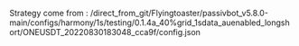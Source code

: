 Strategy come from : /direct_from_git/Flyingtoaster/passivbot_v5.8.0-main/configs/harmony/1s/testing/0.1.4a_40%grid_1sdata_auenabled_longshort/ONEUSDT_20220830183048_cca9f/config.json